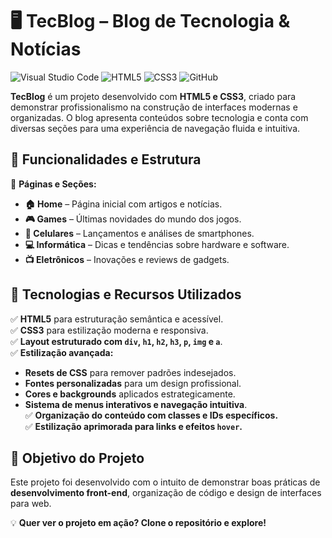 # 🖥️ TecBlog – Blog de Tecnologia & Notícias

![Visual Studio Code](https://img.shields.io/badge/Visual%20Studio%20Code-0078d7.svg?style=for-the-badge&logo=visual-studio-code&logoColor=white)   ![HTML5](https://img.shields.io/badge/html5-%23E34F26.svg?style=for-the-badge&logo=html5&logoColor=white)   ![CSS3](https://img.shields.io/badge/css3-%231572B6.svg?style=for-the-badge&logo=css3&logoColor=white)
![GitHub](https://img.shields.io/badge/github-%23121011.svg?style=for-the-badge&logo=github&logoColor=white)

**TecBlog** é um projeto desenvolvido com **HTML5 e CSS3**, criado para demonstrar profissionalismo na construção de interfaces modernas e organizadas. O blog apresenta conteúdos sobre tecnologia e conta com diversas seções para uma experiência de navegação fluida e intuitiva.

## 🚀 **Funcionalidades e Estrutura**

🔹 **Páginas e Seções:**

-   **🏠 Home** – Página inicial com artigos e notícias.
-   **🎮 Games** – Últimas novidades do mundo dos jogos.
-   **📱 Celulares** – Lançamentos e análises de smartphones.
-   **💻 Informática** – Dicas e tendências sobre hardware e software.
-   **📺 Eletrônicos** – Inovações e reviews de gadgets.

## 🎨 **Tecnologias e Recursos Utilizados**

✅ **HTML5** para estruturação semântica e acessível.  
✅ **CSS3** para estilização moderna e responsiva.  
✅ **Layout estruturado com `div`, `h1`, `h2`, `h3`, `p`, `img` e `a`**.  
✅ **Estilização avançada:**

-   **Resets de CSS** para remover padrões indesejados.
-   **Fontes personalizadas** para um design profissional.
-   **Cores e backgrounds** aplicados estrategicamente.
-   **Sistema de menus interativos e navegação intuitiva**.  
    ✅ **Organização do conteúdo com classes e IDs específicos.**  
    ✅ **Estilização aprimorada para links e efeitos `hover`.**

## 📌 **Objetivo do Projeto**

Este projeto foi desenvolvido com o intuito de demonstrar boas práticas de **desenvolvimento front-end**, organização de código e design de interfaces para web.

💡 **Quer ver o projeto em ação? Clone o repositório e explore!**
